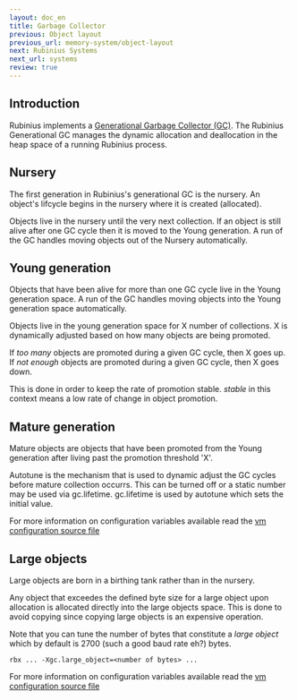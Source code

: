```yaml
---
layout: doc_en
title: Garbage Collector
previous: Object layout
previous_url: memory-system/object-layout
next: Rubinius Systems
next_url: systems
review: true
---
```


## Introduction

Rubinius implements a [Generational Garbage Collector (GC)](https://en.wikipedia.org/wiki/Garbage_collection_&#40;computer_science&#41;#Generational_GC_.28ephemeral_GC.29).
The Rubinius Generational GC manages the dynamic allocation and deallocation in
the heap space of a running Rubinius process.

## Nursery

The first generation in Rubinius's generational GC is the nursery.
An object's lifcycle begins in the nursery where it is created (allocated).

Objects live in the nursery until the very next collection. If an object
is still alive after one GC cycle then it is moved to the Young generation.
A run of the GC handles moving objects out of the Nursery automatically.

## Young generation

Objects that have been alive for more than one GC cycle live in the Young
generation space.  A run of the GC handles moving objects into the Young
generation space automatically.

Objects live in the young generation space for X number of collections.
X is dynamically adjusted based on how many objects are being promoted.

If *too many* objects are promoted during a given GC cycle, then X goes up.
If *not enough* objects are promoted during a given GC cycle, then X goes down.

This is done in order to keep the rate of promotion stable.
*stable* in this context means a low rate of change in object promotion.

## Mature generation

Mature objects are objects that have been promoted from the Young
generation after living past the promotion threshold 'X'.

Autotune is the mechanism that is used to dynamic adjust the GC cycles before
mature collection occurrs. This can be turned off or a static number may be used
via gc.lifetime. gc.lifetime is used by autotune which sets the initial value.

For more information on configuration variables available read the
[vm configuration source file ](https://github.com/rubinius/rubinius/blob/master/vm/configuration.hpp)

## Large objects

Large objects are born in a birthing tank rather than in the nursery.

Any object that exceedes the defined byte size for a large object upon
allocation is allocated directly into the large objects space.  This is done to
avoid copying since copying large objects is an expensive operation.

Note that you can tune the number of bytes that constitute a *large
object* which by default is 2700 (such a good baud rate eh?) bytes.

    rbx ... -Xgc.large_object=<number of bytes> ...

For more information on configuration variables available read the
[vm configuration source file ](https://github.com/rubinius/rubinius/blob/master/vm/configuration.hpp)
